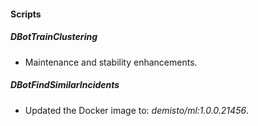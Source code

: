 
#### Scripts
##### DBotTrainClustering
- Maintenance and stability enhancements.
##### DBotFindSimilarIncidents
- Updated the Docker image to: *demisto/ml:1.0.0.21456*.
